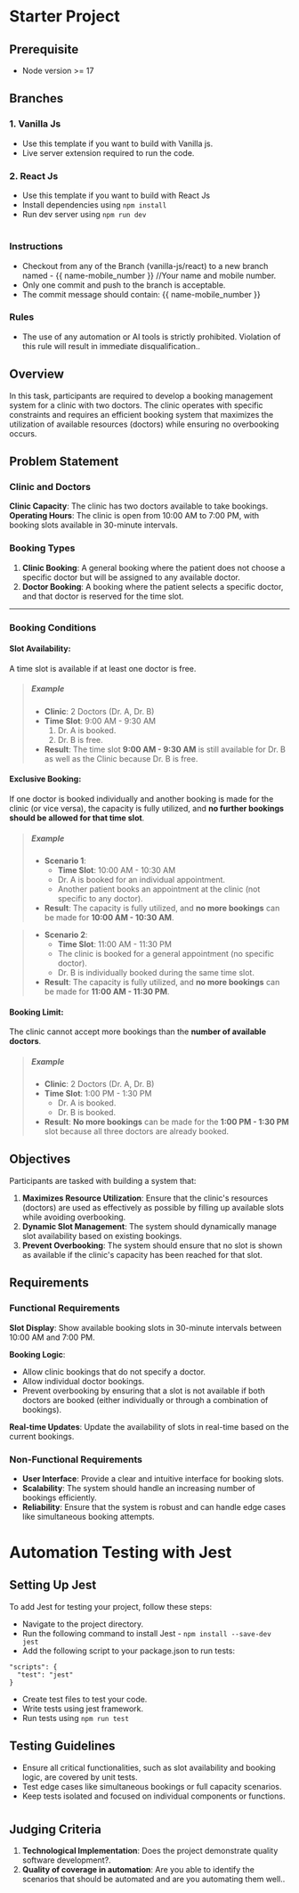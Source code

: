 # **Starter Project**

## Prerequisite
- Node version >= 17

## Branches
### 1. Vanilla Js
- Use this template if you want to build with Vanilla js.
- Live server extension required to run the code.

### 2. React Js
- Use this template if you want to build with React Js
- Install dependencies using  ```npm install```
- Run dev server using ```npm run dev```

#
### Instructions
- Checkout from any of the Branch (vanilla-js/react) to a new branch named - {{ name-mobile_number }} //Your name and mobile number.
- Only one commit and push to the branch is acceptable.
- The commit message should contain: {{ name-mobile_number }}

### Rules
- The use of any automation or AI tools is strictly prohibited. Violation of this rule will result in immediate disqualification..

##
## Overview

In this task, participants are required to develop a booking management system for a clinic with two doctors. The clinic operates with specific constraints and requires an efficient booking system that maximizes the utilization of available resources (doctors) while ensuring no overbooking occurs.

## Problem Statement

### Clinic and Doctors

**Clinic Capacity**: The clinic has two doctors available to take bookings.
**Operating Hours**: The clinic is open from 10:00 AM to 7:00 PM, with booking slots available in 30-minute intervals.

### Booking Types

1. **Clinic Booking**: A general booking where the patient does not choose a specific doctor but will be assigned to any available doctor.
2. **Doctor Booking**: A booking where the patient selects a specific doctor, and that doctor is reserved for the time slot.


------------


### Booking Conditions

#### **Slot Availability**:
A time slot is available if at least one doctor is free.
> ##### Example
> - **Clinic**: 2 Doctors (Dr. A, Dr. B)
> - **Time Slot**: 9:00 AM - 9:30 AM
>   1. Dr. A is booked.
>   2. Dr. B is free.
> - **Result**: The time slot **9:00 AM - 9:30 AM** is still available for Dr. B as well as the Clinic because Dr. B is free.

#### **Exclusive Booking**: 
If one doctor is booked individually and another booking is made for the clinic (or vice versa), the capacity is fully utilized, and **no further bookings should be allowed for that time slot**.
> ##### Example
> - **Scenario 1**: 
>   - **Time Slot**: 10:00 AM - 10:30 AM
>   - Dr. A is booked for an individual appointment.
>   - Another patient books an appointment at the clinic (not specific to any doctor).
>  - **Result**: The capacity is fully utilized, and **no more bookings** can be made for **10:00 AM - 10:30 AM**.

> - **Scenario 2**: 
>   - **Time Slot**: 11:00 AM - 11:30 PM
>   - The clinic is booked for a general appointment (no specific doctor).
>   - Dr. B is individually booked during the same time slot.
>  - **Result**: The capacity is fully utilized, and **no more bookings** can be made for **11:00 AM - 11:30 PM**.

#### **Booking Limit**: 
The clinic cannot accept more bookings than the **number of available doctors**.
> ##### Example
> - **Clinic**: 2 Doctors (Dr. A, Dr. B)
> - **Time Slot**: 1:00 PM - 1:30 PM
>   - Dr. A is booked.
>   - Dr. B is booked.
> - **Result**: **No more bookings** can be made for the **1:00 PM - 1:30 PM** slot because all three doctors are already booked.

## Objectives

Participants are tasked with building a system that:

1. **Maximizes Resource Utilization**: Ensure that the clinic's resources (doctors) are used as effectively as possible by filling up available slots while avoiding overbooking.
2. **Dynamic Slot Management**: The system should dynamically manage slot availability based on existing bookings.
3. **Prevent Overbooking**: The system should ensure that no slot is shown as available if the clinic's capacity has been reached for that slot.

## Requirements

### Functional Requirements

**Slot Display**: Show available booking slots in 30-minute intervals between 10:00 AM and 7:00 PM.

**Booking Logic**:
  - Allow clinic bookings that do not specify a doctor.
  - Allow individual doctor bookings.
  - Prevent overbooking by ensuring that a slot is not available if both doctors are booked (either individually or through a combination of bookings).

**Real-time Updates**: Update the availability of slots in real-time based on the current bookings.

### Non-Functional Requirements

- **User Interface**: Provide a clear and intuitive interface for booking slots.
- **Scalability**: The system should handle an increasing number of bookings efficiently.
- **Reliability**: Ensure that the system is robust and can handle edge cases like simultaneous booking attempts.

#
# Automation Testing with Jest
## Setting Up Jest
To add Jest for testing your project, follow these steps:
- Navigate to the project directory.
- Run the following command to install Jest - ```npm install --save-dev jest```
- Add the following script to your package.json to run tests:
```
"scripts": {
  "test": "jest"
}
```
- Create test files to test your code.
- Write tests using jest framework.
- Run tests using ```npm run test```


## Testing Guidelines
- Ensure all critical functionalities, such as slot availability and booking logic, are covered by unit tests.
- Test edge cases like simultaneous bookings or full capacity scenarios.
- Keep tests isolated and focused on individual components or functions.

#
## Judging Criteria
1. **Technological Implementation**: Does the project demonstrate quality software development?.
2. **Quality of coverage in automation**: Are you able to identify the scenarios that should be automated and are you automating them well..
